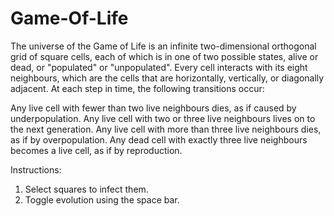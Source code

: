 # Game-Of-Life

The universe of the Game of Life is an infinite two-dimensional orthogonal grid of square cells, each of which is in one of two possible states,
alive or dead, or "populated" or "unpopulated". Every cell interacts with its eight neighbours, which are the cells that are horizontally,
vertically, or diagonally adjacent. At each step in time, the following transitions occur:

Any live cell with fewer than two live neighbours dies, as if caused by underpopulation.
Any live cell with two or three live neighbours lives on to the next generation.
Any live cell with more than three live neighbours dies, as if by overpopulation.
Any dead cell with exactly three live neighbours becomes a live cell, as if by reproduction.

Instructions:
1. Select squares to infect them.
2. Toggle evolution using the space bar.
